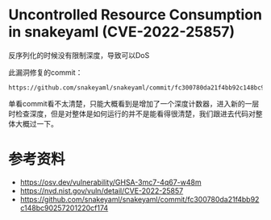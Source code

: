 # Uncontrolled Resource Consumption in snakeyaml (CVE-2022-25857)







反序列化的时候没有限制深度，导致可以DoS







此漏洞修复的commit：

```text
https://github.com/snakeyaml/snakeyaml/commit/fc300780da21f4bb92c148bc90257201220cf174
```

单看commit看不太清楚，只能大概看到是增加了一个深度计数器，进入新的一层时检查深度，但是对整体是如何运行的并不是能看得很清楚，我们跟进去代码对整体大概过一下。













# 参考资料

- https://osv.dev/vulnerability/GHSA-3mc7-4q67-w48m
- https://nvd.nist.gov/vuln/detail/CVE-2022-25857
- https://github.com/snakeyaml/snakeyaml/commit/fc300780da21f4bb92c148bc90257201220cf174













